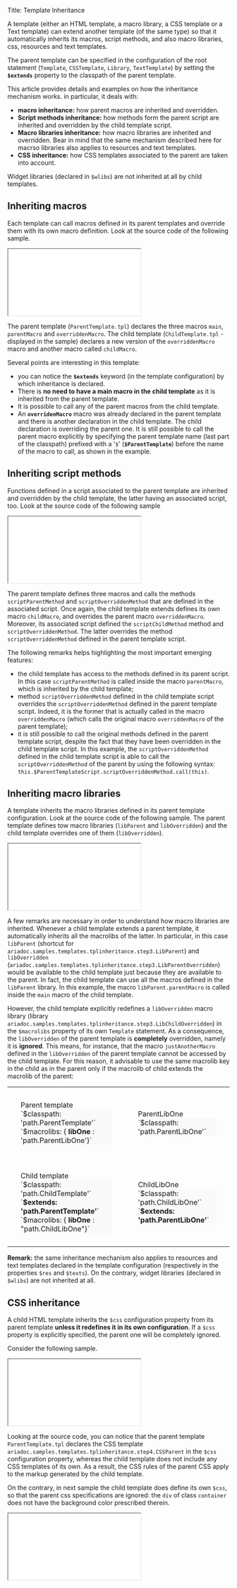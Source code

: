 Title: Template Inheritance



A template (either an HTML template, a macro library, a CSS template or a Text template) can extend another template (of the same type) so that it automatically inherits its macros, script methods, and also macro libraries, css, resources and text templates.

The parent template can be specified in the configuration of the root statement (`Template`, `CSSTemplate`, `Library`, `TextTemplate`) by setting the **`$extends`** property to the classpath of the parent template.

This article provides details and examples on how the inheritance mechanism works. in particular, it deals with:

* **macro inheritance:** how parent macros are inherited and overridden.
* **Script methods inheritance:** how methods form the parent script are inherited and overridden by the child template script.
* **Macro libraries inheritance:** how macro libraries are inherited and overridden. Bear in mind that the same mechanism described here for macrso libraries also applies to resources and text templates.
* **CSS inheritance:** how CSS templates associated to the parent are taken into account.

Widget libraries (declared in `$wlibs`) are not inherited at all by child templates.


## Inheriting macros

Each template can call macros defined in its parent templates and override them with its own macro definition. Look at the source code of the following sample.

<iframe class='samples' src='%SNIPPETS_SERVER_URL%/samples/github.com/ariatemplates/documentation-code/samples/templates/tplinheritance/step1/' ></iframe>

The parent template (`ParentTemplate.tpl`) declares the three macros `main`, `parentMacro` and `overriddenMacro`. The child template (`ChildTemplate.tpl` - displayed in the sample) declares a new version of the `overriddenMacro` macro and another macro called `childMacro`.

Several points are interesting in this template:

* you can notice the **`$extends`** keyword (in the template configuration) by which inheritance is declared.
* There is **no need to have a main macro in the child template** as it is inherited from the parent template.
* It is possible to call any of the parent macros from the child template.
* An **`overridenMacro`** macro was already declared in the parent template and there is another declaration in the child template. The child declaration is overriding the parent one. It is still possible to call the parent macro explicitly by specifying the parent template name (last part of the classpath) prefixed with a '`$`' (**`$ParentTemplate`**) before the name of the macro to call, as shown in the example.


## Inheriting script methods

Functions defined in a script associated to the parent template are inherited and overridden by the child template, the latter having an associated script, too. Look at the source code of the following sample

<iframe class='samples' src='%SNIPPETS_SERVER_URL%/samples/github.com/ariatemplates/documentation-code/samples/templates/tplinheritance/step2/' ></iframe>

The parent template defines three macros and calls the methods `scriptParentMethod` and `scriptOverriddenMethod` that are defined in the associated script. Once again, the child template extends defines its own macro `childMacro`, and overrides the parent macro `overriddenMacro`. Moreover, its associated script defined the `scriptChildMethod` method and `scriptOverriddenMethod`. The latter overrides the method `scriptOverriddenMethod` defined in the parent template script.

The following remarks helps highlighting the most important emerging features:

* the child template has access to the methods defined in its parent script. In this case `scriptParentMethod` is called inside the macro `parentMacro`, which is inherited by the child template;
* method `scriptOverriddenMethod` defined in the child template script overrides the `scriptOverriddenMethod` defined in the parent template script. Indeed, it is the former that is actually called in the macro `overriddenMacro` (which calls the original macro `overriddenMacro` of the parent template);
* it is still possible to call the original methods defined in the parent template script, despite the fact that they have been overridden in the child template script. In this example, the `scriptOverriddenMethod` defined in the child template script is able to call the `scriptOverriddenMethod` of the parent by using the following syntax: `this.$ParentTemplateScript.scriptOverriddenMethod.call(this)`.


## Inheriting macro libraries

A template inherits the macro libraries defined in its parent template configuration. Look at the source code of the following sample. The parent template defines tow macro libraries (`libParent` and `libOverridden`) and the child template overrides one of them (`libOverridden`).

<iframe class='samples' src='%SNIPPETS_SERVER_URL%/samples/github.com/ariatemplates/documentation-code/samples/templates/tplinheritance/step3/' ></iframe>

A few remarks are necessary in order to understand how macro libraries are inherited. Whenever a child template extends a parent template, it automatically inherits all the macrolibs of the latter. In particular, in this case `libParent` (shortcut for `ariadoc.samples.templates.tplinheritance.step3.LibParent`) and `libOverridden` (`ariadoc.samples.templates.tplinheritance.step3.LibParentOverridden`) would be available to the child template just because they are available to the parent. In fact, the child template can use all the macros defined in the `libParent` library. In this example, the macro `libParent.parentMacro` is called inside the `main` macro of the child template.

However, the child template explicitly redefines a `libOverridden` macro library (library `ariadoc.samples.templates.tplinheritance.step3.LibChildOverridden`) in the `$macrolibs` property of its own `Template` statement. As a consequence, the `libOverridden` of the parent template is **completely** overridden, namely it is **ignored**. This means, for instance, that the macro `justAnotherMacro` defined in the `libOverridden` of the parent template cannot be accessed by the child template. For this reason, it advisable to use the same macrolib key in the child as in the parent only if the macrolib of child extends the macrolib of the parent:


<table>
<tr>
<td style="padding: 30px">
Parent template<br/><div style="background: #F9F9F9">`$classpath: 'path.ParentTemplate'`<br/>`$macrolibs: { <b>libOne</b> : 'path.ParentLibOne'}`</div>
</td>
<td style="padding: 30px">
ParentLibOne<br/><div style="background: #F9F9F9">`$classpath: 'path.ParentLibOne'`</div>
</td>
</tr>
<tr>
<td style="padding: 30px">
Child template<br/><div style="background: #F9F9F9">`$classpath: 'path.ChildTemplate'`<br/>`<b>$extends: 'path.ParentTemplate'</b>`<br/>`$macrolibs: { <b>libOne</b> : "path.ChildLibOne"}`</div>
</td>
<td style="padding: 30px">
ChildLibOne<br/><div style="background: #F9F9F9">`$classpath: 'path.ChildLibOne'`<br/>`<b>$extends:  'path.ParentLibOne'</b>`</div>
</td>
</tr>
</table>


**Remark:** the same inheritance mechanism also applies to resources and text templates declared in the template configuration (respectively in the properties `$res` and `$texts`). On the contrary, widget libraries (declared in `$wlibs`) are not inherited at all.

## CSS inheritance

A child HTML template inherits the `$css` configuration property from its parent template **unless it redefines it in its own configuration**. If a `$css` property is explicitly specified, the parent one will be completely ignored.

Consider the following sample.

<iframe class='samples' src='%SNIPPETS_SERVER_URL%/samples/github.com/ariatemplates/documentation-code/samples/templates/tplinheritance/step4/' ></iframe>

Looking at the source code, you can notice that the parent template `ParentTemplate.tpl` declares the CSS template `ariadoc.samples.templates.tplinheritance.step4.CSSParent` in the `$css` configuration property, whereas the child template does not include any CSS templates of its own. As a result, the CSS rules of the parent CSS apply to the markup generated by the child template.

On the contrary, in next sample the child template does define its own `$css`, so that the parent css specifications are ignored: the `div` of class `container` does not have the background color prescribed therein.

<iframe class='samples' src='%SNIPPETS_SERVER_URL%/samples/github.com/ariatemplates/documentation-code/samples/templates/tplinheritance/step5/' ></iframe>
